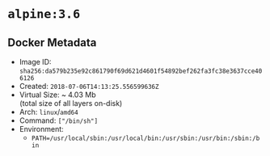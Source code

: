 # `alpine:3.6`

## Docker Metadata

- Image ID: `sha256:da579b235e92c861790f69d621d4601f54892bef262fa3fc38e3637cce406126`
- Created: `2018-07-06T14:13:25.556599636Z`
- Virtual Size: ~ 4.03 Mb  
  (total size of all layers on-disk)
- Arch: `linux`/`amd64`
- Command: `["/bin/sh"]`
- Environment:
  - `PATH=/usr/local/sbin:/usr/local/bin:/usr/sbin:/usr/bin:/sbin:/bin`
